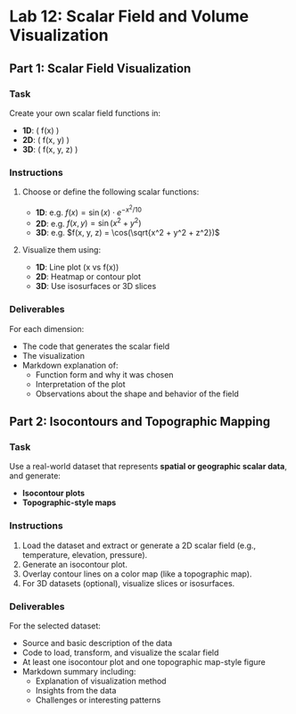 # Lab 12: Scalar Field and Volume Visualization

## Part 1: Scalar Field Visualization

### Task

Create your own scalar field functions in:

- **1D**: \( f(x) \)
- **2D**: \( f(x, y) \)
- **3D**: \( f(x, y, z) \)

### Instructions

1. Choose or define the following scalar functions:

   - **1D**: e.g. $f(x) = \sin(x) \cdot e^{-x^2/10}$
   - **2D**: e.g. $f(x, y) = \sin(x^2 + y^2)$
   - **3D**: e.g. $f(x, y, z) = \cos(\sqrt{x^2 + y^2 + z^2})$

2. Visualize them using:
   - **1D**: Line plot (x vs f(x))
   - **2D**: Heatmap or contour plot
   - **3D**: Use isosurfaces or 3D slices

### Deliverables

For each dimension:

- The code that generates the scalar field
- The visualization
- Markdown explanation of:
  - Function form and why it was chosen
  - Interpretation of the plot
  - Observations about the shape and behavior of the field

## Part 2: Isocontours and Topographic Mapping

### Task

Use a real-world dataset that represents **spatial or geographic scalar data**, and generate:

- **Isocontour plots**
- **Topographic-style maps**

### Instructions

1. Load the dataset and extract or generate a 2D scalar field (e.g., temperature, elevation, pressure).
2. Generate an isocontour plot.
3. Overlay contour lines on a color map (like a topographic map).
4. For 3D datasets (optional), visualize slices or isosurfaces.

### Deliverables

For the selected dataset:

- Source and basic description of the data
- Code to load, transform, and visualize the scalar field
- At least one isocontour plot and one topographic map-style figure
- Markdown summary including:
  - Explanation of visualization method
  - Insights from the data
  - Challenges or interesting patterns
